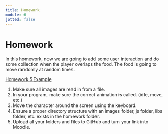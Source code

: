 ```yaml
---
title: Homework
module: 6
jotted: false
---
```


# Homework

In this homework, now we are going to add some user interaction and do some collection when the player overlaps the food.  The food is going to move randomly at random times.

<a href="https://github.com/Montana-Media-Arts/220_CreativeCoding2-Spring2023-Samples/tree/main/Homework%205" target="_blank">Homework 5 Example</a>
 
1. Make sure all images are read in from a file.
2. In your program, make sure the correct animation is called. (idle, move, etc.)
3. Move the character around the screen using the keyboard.
5. Ensure a proper directory structure with an images folder, js folder, libs folder, etc. exists in the homework folder.
6. Upload all your folders and files to GitHub and turn your link into Moodle.